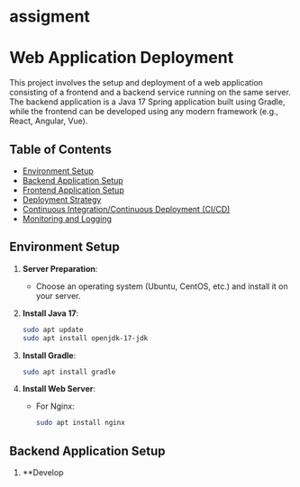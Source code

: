 # assigment
# Web Application Deployment

This project involves the setup and deployment of a web application consisting of a frontend and a backend service running on the same server. The backend application is a Java 17 Spring application built using Gradle, while the frontend can be developed using any modern framework (e.g., React, Angular, Vue).

## Table of Contents

- [Environment Setup](#environment-setup)
- [Backend Application Setup](#backend-application-setup)
- [Frontend Application Setup](#frontend-application-setup)
- [Deployment Strategy](#deployment-strategy)
- [Continuous Integration/Continuous Deployment (CI/CD)](#continuous-integrationcontinuous-deployment-cicd)
- [Monitoring and Logging](#monitoring-and-logging)

## Environment Setup

1. **Server Preparation**:
    - Choose an operating system (Ubuntu, CentOS, etc.) and install it on your server.

2. **Install Java 17**:
    ```bash
    sudo apt update
    sudo apt install openjdk-17-jdk
    ```

3. **Install Gradle**:
    ```bash
    sudo apt install gradle
    ```

4. **Install Web Server**:
    - For Nginx:
      ```bash
      sudo apt install nginx
      ```

## Backend Application Setup

1. **Develop
